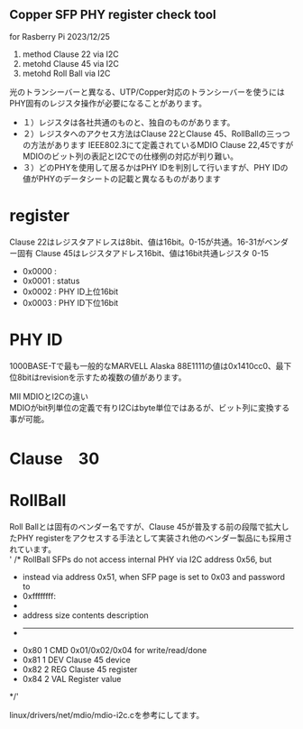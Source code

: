 ## **Copper SFP PHY register check tool**
for Rasberry Pi
2023/12/25

1. method Clause 22 via I2C
1. metohd Clause 45 via I2C
2. metohd Roll Ball via I2C

光のトランシーバーと異なる、UTP/Copper対応のトランシーバーを使うにはPHY固有のレジスタ操作が必要になることがあります。
* １）レジスタは各社共通のものと、独自のものがあります。
* ２）レジスタへのアクセス方法はClause 22とClause 45、RollBallの三っつの方法があります
IEEE802.3にて定義されているMDIO Clause 22,45ですがMDIOのビット列の表記とI2Cでの仕様例の対応が判り難い。
* ３）どのPHYを使用して居るかはPHY IDを判別して行いますが、PHY IDの値がPHYのデータシートの記載と異なるものがあります

# register<BR>
Clause 22はレジスタアドレスは8bit、値は16bit。0-15が共通。16-31がベンダー固有
Clause 45はレジスタアドレス16bit、値は16bit共通レジスタ 0-15
- 0x0000 :
- 0x0001 : status
- 0x0002 : PHY ID上位16bit
- 0x0003 : PHY ID下位16bit
  
# PHY ID<BR>
1000BASE-Tで最も一般的なMARVELL Alaska 88E1111の値は0x1410cc0、最下位8bitはrevisionを示すため複数の値があります。

MII MDIOとI2Cの違い<BR>
MDIOがbit列単位の定義で有りI2Cはbyte単位ではあるが、ビット列に変換する事が可能。

# Clause　30

# RollBall <BR>
Roll Ballとは固有のベンダー名ですが、Clause 45が普及する前の段階で拡大したPHY registerをアクセスする手法として実装され他のベンダー製品にも採用されています。<BR>
'
/* RollBall SFPs do not access internal PHY via I2C address 0x56, but
* instead via address 0x51, when SFP page is set to 0x03 and password to
* 0xffffffff:
*
* address  size  contents  description
* -------  ----  --------  -----------
* 0x80     1     CMD       0x01/0x02/0x04 for write/read/done
* 0x81     1     DEV       Clause 45 device
* 0x82     2     REG       Clause 45 register
* 0x84     2     VAL       Register value

*/'

linux/drivers/net/mdio/mdio-i2c.cを参考にしてます。
